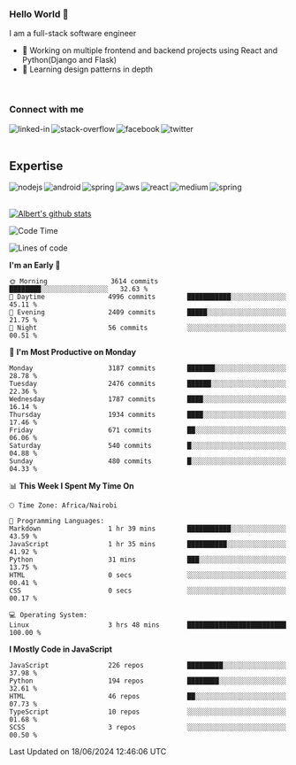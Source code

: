 

### Hello World 👋
I am a full-stack software engineer
- 🔭 Working on multiple frontend and backend projects using React and Python(Django and Flask)
- 🌱 Learning design patterns in depth

<br>

### Connect with me

[<img align="left" alt="linked-in" src="https://img.shields.io/badge/linkedin-%230077B5.svg?&style=for-the-badge&logo=linkedin&logoColor=white" />](https://www.linkedin.com/in/albert-byrone/)

<!-- [<img align="left" alt="medium" src="https://img.shields.io/badge/medium-%2312100E.svg?&style=for-the-badge&logo=medium&logoColor=white" />](https://56faisal.medium.com/) -->

[<img align="left" alt="stack-overflow" src="https://img.shields.io/badge/stack%20overflow-FE7A16?logo=stack-overflow&logoColor=white&style=for-the-badge" />](https://stackoverflow.com/users/11916317/albert-byrone)

[<img align="left" alt="facebook" src="https://img.shields.io/badge/facebook-%231877F2.svg?&style=for-the-badge&logo=facebook&logoColor=white" />](https://web.facebook.com/albert.byrone.1/)

[<img align="left" alt="twitter" src="https://img.shields.io/badge/twitter-%231DA1F2.svg?&style=for-the-badge&logo=twitter&logoColor=white" />](https://twitter.com/byrone_albert)

<br>

<br>

## Expertise
<img align="left" alt="nodejs" src="https://img.shields.io/badge/python%20-%2343853D.svg?&style=for-the-badge&logo=node.js&logoColor=white" />
<img align="left" alt="android" src="https://img.shields.io/badge/Flask-3DDC84?logo=android&logoColor=white&style=for-the-badge" />
<img align="left" alt="spring" src="https://img.shields.io/badge/drf%20-%236DB33F.svg?&style=for-the-badge&logo=spring&logoColor=white" />
<img align="left" alt="aws" src="https://img.shields.io/badge/django%20AWS-%23232F3E?logo=amazon-aws&logoColor=white&style=for-the-badge" />
<img align="left" alt="react" src="https://img.shields.io/badge/react%20-%2320232a.svg?&style=for-the-badge&logo=react&logoColor=%2361DAFB" />
<img align="left" alt="medium" src="https://img.shields.io/badge/Angular-%23316192.svg?&style=for-the-badge&logo=postgresql&logoColor=white" />
<img align="left" alt="spring" src="https://img.shields.io/badge/Javascript%20-%236DB33F.svg?&style=for-the-badge&logo=spring&logoColor=white" />
<br>
<br>


[![Albert's github stats](https://github-readme-stats.vercel.app/api?username=Albert-Byrone&count_private=true&show_icons=true&theme=radical&hide_rank=false)](https://github.com/anuraghazra/github-readme-stats)

<!-- [![Top Langs](https://github-readme-stats.vercel.app/api/top-langs/?username=Albert-Byrone&layout=compact)](https://github.com/anuraghazra/github-readme-stats) -->

<!--
**Albert-Byrone/Albert-Byrone** is a ✨ _special_ ✨ repository because its `README.md` (this file) appears on your GitHub profile.

Here are some ideas to get you started:

- 🔭 I’m currently working on ...
- 🌱 I’m currently learning ...
- 👯 I’m looking to collaborate on ...
- 🤔 I’m looking for help with ...
- 💬 Ask me about ...
- 📫 How to reach me: ...
- 😄 Pronouns: ...
- ⚡ Fun fact: ...
-->


<!--START_SECTION:waka-->
![Code Time](http://img.shields.io/badge/Code%20Time-1%2C187%20hrs%2042%20mins-blue)

![Lines of code](https://img.shields.io/badge/From%20Hello%20World%20I%27ve%20Written-65.1%20million%20lines%20of%20code-blue)

**I'm an Early 🐤** 

```text
🌞 Morning                3614 commits        ████████░░░░░░░░░░░░░░░░░   32.63 % 
🌆 Daytime                4996 commits        ███████████░░░░░░░░░░░░░░   45.11 % 
🌃 Evening                2409 commits        █████░░░░░░░░░░░░░░░░░░░░   21.75 % 
🌙 Night                  56 commits          ░░░░░░░░░░░░░░░░░░░░░░░░░   00.51 % 
```
📅 **I'm Most Productive on Monday** 

```text
Monday                   3187 commits        ███████░░░░░░░░░░░░░░░░░░   28.78 % 
Tuesday                  2476 commits        ██████░░░░░░░░░░░░░░░░░░░   22.36 % 
Wednesday                1787 commits        ████░░░░░░░░░░░░░░░░░░░░░   16.14 % 
Thursday                 1934 commits        ████░░░░░░░░░░░░░░░░░░░░░   17.46 % 
Friday                   671 commits         ██░░░░░░░░░░░░░░░░░░░░░░░   06.06 % 
Saturday                 540 commits         █░░░░░░░░░░░░░░░░░░░░░░░░   04.88 % 
Sunday                   480 commits         █░░░░░░░░░░░░░░░░░░░░░░░░   04.33 % 
```


📊 **This Week I Spent My Time On** 

```text
🕑︎ Time Zone: Africa/Nairobi

💬 Programming Languages: 
Markdown                 1 hr 39 mins        ███████████░░░░░░░░░░░░░░   43.59 % 
JavaScript               1 hr 35 mins        ██████████░░░░░░░░░░░░░░░   41.92 % 
Python                   31 mins             ███░░░░░░░░░░░░░░░░░░░░░░   13.75 % 
HTML                     0 secs              ░░░░░░░░░░░░░░░░░░░░░░░░░   00.41 % 
CSS                      0 secs              ░░░░░░░░░░░░░░░░░░░░░░░░░   00.17 % 

💻 Operating System: 
Linux                    3 hrs 48 mins       █████████████████████████   100.00 % 
```

**I Mostly Code in JavaScript** 

```text
JavaScript               226 repos           █████████░░░░░░░░░░░░░░░░   37.98 % 
Python                   194 repos           ████████░░░░░░░░░░░░░░░░░   32.61 % 
HTML                     46 repos            ██░░░░░░░░░░░░░░░░░░░░░░░   07.73 % 
TypeScript               10 repos            ░░░░░░░░░░░░░░░░░░░░░░░░░   01.68 % 
SCSS                     3 repos             ░░░░░░░░░░░░░░░░░░░░░░░░░   00.50 % 
```




 Last Updated on 18/06/2024 12:46:06 UTC
<!--END_SECTION:waka-->
